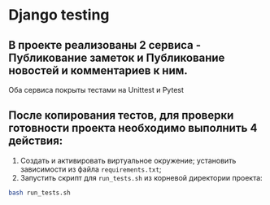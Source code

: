 # Django testing  
## В проекте реализованы 2 сервиса - Публикование заметок и Публикование новостей и комментариев к ним.

Оба сервиса покрыты тестами на Unittest и Pytest

## После копирования тестов, для проверки готовности проекта необходимо выполнить 4 действия:
1. Создать и активировать виртуальное окружение; установить зависимости из файла `requirements.txt`;
2. Запустить скрипт для `run_tests.sh` из корневой директории проекта:
```sh
bash run_tests.sh
```
